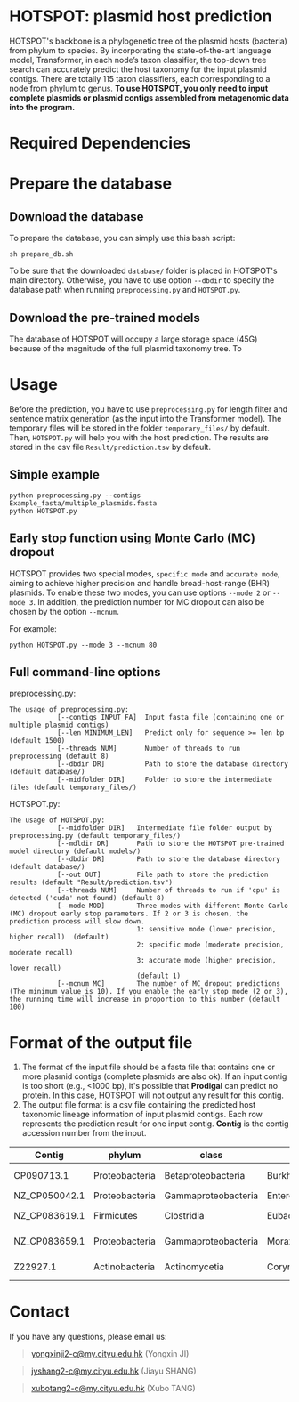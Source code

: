 # HOTSPOT: plasmid host prediction

HOTSPOT's backbone is a phylogenetic tree of the plasmid hosts (bacteria) from phylum to species. By incorporating the state-of-the-art language model, Transformer, in each node’s taxon classifier, the top-down tree search can accurately predict the host taxonomy for the input plasmid contigs. There are totally 115 taxon classifiers, each corresponding to a node from phylum to genus. __To use HOTSPOT, you only need to input complete plasmids or plasmid contigs assembled from metagenomic data into the program.__


# Required Dependencies




# Prepare the database
## Download the database
To prepare the database, you can simply use this bash script: 
```
sh prepare_db.sh
```
To be sure that the downloaded `database/` folder is placed in HOTSPOT's main directory. Otherwise, you have to use option `--dbdir` to specify the database path when running `preprocessing.py` and `HOTSPOT.py`.



## Download the pre-trained models
The database of HOTSPOT will occupy a large storage space (45G) because of the magnitude of the full plasmid taxonomy tree. To 


# Usage
Before the prediction, you have to use `preprocessing.py` for length filter and sentence matrix generation (as the input into the Transformer model). The temporary files will be stored in the folder `temporary_files/` by default. Then, `HOTSPOT.py` will help you with the host prediction. The results are stored in the csv file `Result/prediction.tsv` by default.

## Simple example
```
python preprocessing.py --contigs Example_fasta/multiple_plasmids.fasta
python HOTSPOT.py
```

## Early stop function using Monte Carlo (MC) dropout
HOTSPOT provides two special modes, `specific mode` and `accurate mode`, aiming to achieve higher precision and handle broad-host-range (BHR) plasmids. To enable these two modes, you can use options `--mode 2` or `--mode 3`. In addition, the prediction number for MC dropout can also be chosen by the option `--mcnum`.

For example:
```
python HOTSPOT.py --mode 3 --mcnum 80
```


## Full command-line options
preprocessing.py:
```
The usage of preprocessing.py:
            [--contigs INPUT_FA]  Input fasta file (containing one or multiple plasmid contigs)
            [--len MINIMUM_LEN]   Predict only for sequence >= len bp (default 1500)
            [--threads NUM]       Number of threads to run preprocessing (default 8)
            [--dbdir DR]          Path to store the database directory (default database/)
            [--midfolder DIR]     Folder to store the intermediate files (default temporary_files/)

```
HOTSPOT.py:
```
The usage of HOTSPOT.py:
            [--midfolder DIR]   Intermediate file folder output by preprocessing.py (default temporary_files/)
            [--mdldir DR]       Path to store the HOTSPOT pre-trained model directory (default models/)
            [--dbdir DR]        Path to store the database directory (default database/)
            [--out OUT]         File path to store the prediction results (default "Result/prediction.tsv")
            [--threads NUM]     Number of threads to run if 'cpu' is detected ('cuda' not found) (default 8)
            [--mode MOD]        Three modes with different Monte Carlo (MC) dropout early stop parameters. If 2 or 3 is chosen, the prediction process will slow down.
                                1: sensitive mode (lower precision, higher recall)  (default)
                                2: specific mode (moderate precision, moderate recall)
                                3: accurate mode (higher precision, lower recall)
                                (default 1)
            [--mcnum MC]        The number of MC dropout predictions (The minimum value is 10). If you enable the early stop mode (2 or 3), the running time will increase in proportion to this number (default 100)
```


# Format of the output file
1. The format of the input file should be a fasta file that contains one or more plasmid contigs (complete plasmids are also ok). If an input contig is too short (e.g., <1000 bp), it's possible that **Prodigal** can predict no protein. In this case, HOTSPOT will not output any result for this contig.
2. The output file format is a csv file containing the predicted host taxonomic lineage information of input plasmid contigs. Each row represents the prediction result for one input contig. **Contig** is the contig accession number from the input.

| Contig | phylum | class | order | family | genus | species |
| ------------- | ------------- | ------------- | ------------- | ------------- | ------------- | ------------- |
| CP090713.1  | Proteobacteria  | Betaproteobacteria  | Burkholderiales  | Burkholderiaceae  | Burkholderia  | Burkholderia multivorans  |
| NZ_CP050042.1  | Proteobacteria  | Gammaproteobacteria  | Enterobacterales  | Enterobacteriaceae  | Escherichia  | Escherichia coli  | 
| NZ_CP083619.1  | Firmicutes  | Clostridia  | Eubacteriales  | Peptostreptococcaceae  | Clostridioides  | Clostridioides difficile  |
| NZ_CP083659.1  | Proteobacteria  | Gammaproteobacteria  | Moraxellales  | Moraxellaceae  | Acinetobacter  | Acinetobacter variabilis  |
| Z22927.1  | Actinobacteria  | Actinomycetia  | Corynebacteriales  | Corynebacteriaceae  | Corynebacterium  | Corynebacterium glutamicum  |


# Contact
If you have any questions, please email us:
  
>yongxinji2-c@my.cityu.edu.hk (Yongxin JI)
  
>jyshang2-c@my.cityu.edu.hk (Jiayu SHANG)
  
>xubotang2-c@my.cityu.edu.hk (Xubo TANG)
